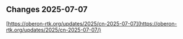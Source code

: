 ## Changes 2025-07-07

[https://oberon-rtk.org/updates/2025/cn-2025-07-07](https://oberon-rtk.org/updates/2025/cn-2025-07-07/)

